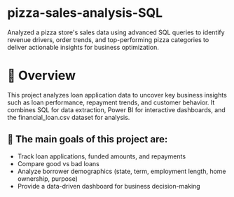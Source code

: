 # pizza-sales-analysis-SQL
Analyzed a pizza store's sales data using advanced SQL queries to identify revenue drivers, order trends, and top-performing pizza categories to deliver actionable insights for business optimization.

# 📌 Overview

This project analyzes loan application data to uncover key business insights such as loan performance, repayment trends, and customer behavior. It combines SQL for data extraction, Power BI for interactive dashboards, and the financial_loan.csv dataset for analysis.

## 🚀 The main goals of this project are:

- Track loan applications, funded amounts, and repayments
- Compare good vs bad loans
- Analyze borrower demographics (state, term, employment length, home ownership, purpose)
- Provide a data-driven dashboard for business decision-making





